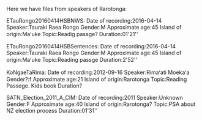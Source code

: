 Here we have files from speakers of Rarotonga:

ETauRongo20160414HSBNWS: 
Date of recording:2016-04-14 Speaker:Tauraki Raea Rongo Gender:M Approximate age:45 Island of origin:Maꞌuke Topic:Readig passge? Duration:01'21''

ETauRongo20160414HSBSentences: Date of recording:2016-04-14 Speaker:Tauraki Raea Rongo Gender:M Approximate age:45 Island of origin:Maꞌuke Topic:Reading passge Duration:2'52''

KoNgaeTaRima: Date of recording:2012-09-16 Speaker:Rimaꞌati Moekaꞌa Gender?:f Approximate age:21 Island of origin:Rarotonga Topic:Reading Passege. Kids book Duration?

SATN_Election_2011_A_CIM: Date of recording:2011 Speaker:Unknown Gender:F Approximate age:40 Island of origin:Rarotonga? Topic:PSA about NZ election process Duration:01'31''
